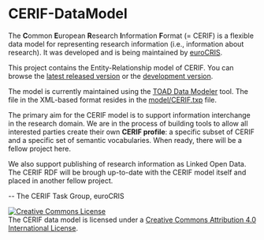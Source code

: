 # CERIF-DataModel

The **C**ommon **E**uropean **R**esearch **I**nformation **F**ormat (= CERIF) is a flexible data model 
for representing research information (i.e., information about research). 
It was developed and is being maintained by [euroCRIS](http://www.eurocris.org/).

This project contains the Entity-Relationship model of CERIF.
You can browse the <a href="https://cdn.rawgit.com/EuroCRIS/CERIF-DataModel/8743066b/documentation/MInfo.html" target="_blank">latest released version</a>
or the <a href="https://rawgit.com/EuroCRIS/CERIF-DataModel/develop/documentation/MInfo.html" target="_blank">development version</a>. 

The model is currently maintained using the [TOAD Data Modeler](https://www.quest.com/products/toad-data-modeler/ "The vendor webpage") tool.
The file in the XML-based format resides in the [model/CERIF.txp](./model/CERIF.txp) file.

The primary aim for the CERIF model is to support information interchange in the research domain.
We are in the process of building tools to allow all interested parties create their own **CERIF profile**: 
a specific subset of CERIF and a specific set of semantic vocabularies.
When ready, there will be a fellow project here.

We also support publishing of research information as Linked Open Data.
The CERIF RDF will be brough up-to-date with the CERIF model itself 
and placed in another fellow project.

-- The CERIF Task Group, euroCRIS

<a rel="license" href="http://creativecommons.org/licenses/by/4.0/"><img alt="Creative Commons License" style="border-width:0" src="https://i.creativecommons.org/l/by/4.0/88x31.png" /></a><br />The CERIF data model is licensed under a <a rel="license" href="http://creativecommons.org/licenses/by/4.0/">Creative Commons Attribution 4.0 International License</a>.
